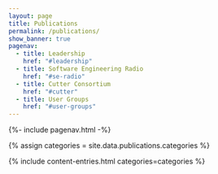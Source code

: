 ```yaml
---
layout: page
title: Publications
permalink: /publications/
show_banner: true
pagenav:
  - title: Leadership
    href: "#leadership"
  - title: Software Engineering Radio
    href: "#se-radio"
  - title: Cutter Consortium
    href: "#cutter"
  - title: User Groups
    href: "#user-groups"
---
```


{%- include pagenav.html -%}

{% assign categories = site.data.publications.categories %}

{% include content-entries.html categories=categories %}
